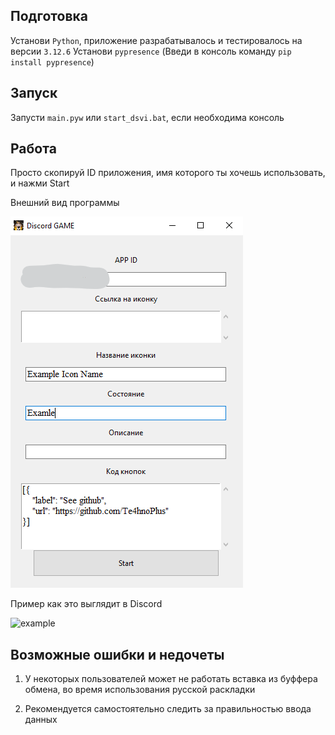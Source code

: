 ## Подготовка

Установи `Python`, приложение разрабатывалось и тестировалось на версии `3.12.6`
Установи `pypresence` (Введи в консоль команду `pip install pypresence`)

## Запуск
Запусти `main.pyw` или `start_dsvi.bat`, если необходима консоль

## Работа

Просто скопируй ID приложения, имя которого ты хочешь использовать, и нажми Start

Внешний вид программы

![gui](images/gui_1.png)

Пример как это выглядит в Discord

![example](https://cdn.discordapp.com/attachments/1230759080453214220/1285987685827215381/image.png?ex=66ec44dc&is=66eaf35c&hm=9a489a1f5a52b3b2d7f79d44c59d651e86aac53628bcec83355d9d9f3ef30dc2&)

## Возможные ошибки и недочеты

1) У некоторых пользователей может не работать вставка из буффера обмена, во время использования русской раскладки

2) Рекомендуется самостоятельно следить за правильностью ввода данных